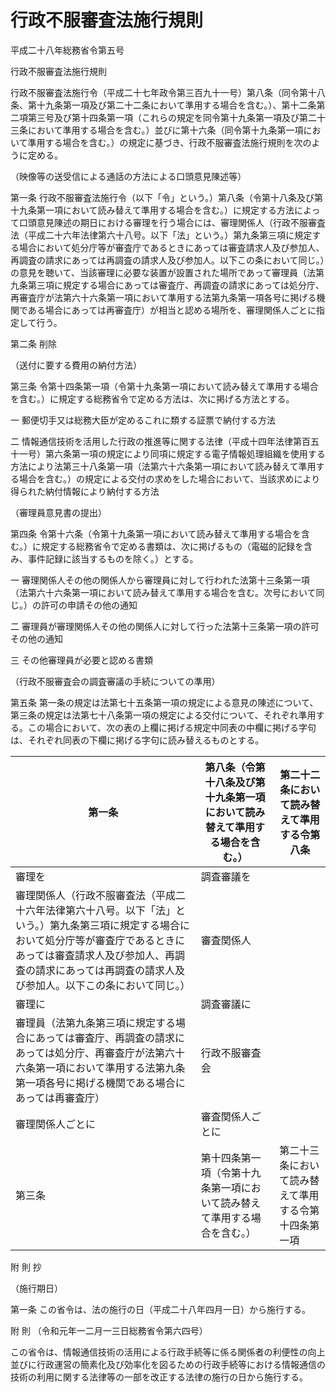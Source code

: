 # 行政不服審査法施行規則

平成二十八年総務省令第五号

行政不服審査法施行規則

行政不服審査法施行令（平成二十七年政令第三百九十一号）第八条（同令第十八条、第十九条第一項及び第二十二条において準用する場合を含む。）、第十二条第二項第三号及び第十四条第一項（これらの規定を同令第十九条第一項及び第二十三条において準用する場合を含む。）並びに第十六条（同令第十九条第一項において準用する場合を含む。）の規定に基づき、行政不服審査法施行規則を次のように定める。

（映像等の送受信による通話の方法による口頭意見陳述等）

第一条 行政不服審査法施行令（以下「令」という。）第八条（令第十八条及び第十九条第一項において読み替えて準用する場合を含む。）に規定する方法によって口頭意見陳述の期日における審理を行う場合には、審理関係人（行政不服審査法（平成二十六年法律第六十八号。以下「法」という。）第九条第三項に規定する場合において処分庁等が審査庁であるときにあっては審査請求人及び参加人、再調査の請求にあっては再調査の請求人及び参加人。以下この条において同じ。）の意見を聴いて、当該審理に必要な装置が設置された場所であって審理員（法第九条第三項に規定する場合にあっては審査庁、再調査の請求にあっては処分庁、再審査庁が法第六十六条第一項において準用する法第九条第一項各号に掲げる機関である場合にあっては再審査庁）が相当と認める場所を、審理関係人ごとに指定して行う。

第二条 削除

（送付に要する費用の納付方法）

第三条 令第十四条第一項（令第十九条第一項において読み替えて準用する場合を含む。）に規定する総務省令で定める方法は、次に掲げる方法とする。

一 郵便切手又は総務大臣が定めるこれに類する証票で納付する方法

二 情報通信技術を活用した行政の推進等に関する法律（平成十四年法律第百五十一号）第六条第一項の規定により同項に規定する電子情報処理組織を使用する方法により法第三十八条第一項（法第六十六条第一項において読み替えて準用する場合を含む。）の規定による交付の求めをした場合において、当該求めにより得られた納付情報により納付する方法

（審理員意見書の提出）

第四条 令第十六条（令第十九条第一項において読み替えて準用する場合を含む。）に規定する総務省令で定める書類は、次に掲げるもの（電磁的記録を含み、事件記録に該当するものを除く。）とする。

一 審理関係人その他の関係人から審理員に対して行われた法第十三条第一項（法第六十六条第一項において読み替えて準用する場合を含む。次号において同じ。）の許可の申請その他の通知

二 審理員が審理関係人その他の関係人に対して行った法第十三条第一項の許可その他の通知

三 その他審理員が必要と認める書類

（行政不服審査会の調査審議の手続についての準用）

第五条 第一条の規定は法第七十五条第一項の規定による意見の陳述について、第三条の規定は法第七十八条第一項の規定による交付について、それぞれ準用する。この場合において、次の表の上欄に掲げる規定中同表の中欄に掲げる字句は、それぞれ同表の下欄に掲げる字句に読み替えるものとする。

第一条 | 第八条（令第十八条及び第十九条第一項において読み替えて準用する場合を含む。） | 第二十二条において読み替えて準用する令第八条  
---|---|---  
| 審理を | 調査審議を  
| 審理関係人（行政不服審査法（平成二十六年法律第六十八号。以下「法」という。）第九条第三項に規定する場合において処分庁等が審査庁であるときにあっては審査請求人及び参加人、再調査の請求にあっては再調査の請求人及び参加人。以下この条において同じ。） | 審査関係人  
| 審理に | 調査審議に  
| 審理員（法第九条第三項に規定する場合にあっては審査庁、再調査の請求にあっては処分庁、再審査庁が法第六十六条第一項において準用する法第九条第一項各号に掲げる機関である場合にあっては再審査庁） | 行政不服審査会  
| 審理関係人ごとに | 審査関係人ごとに  
第三条 | 第十四条第一項（令第十九条第一項において読み替えて準用する場合を含む。） | 第二十三条において読み替えて準用する令第十四条第一項  
  
附 則 抄

（施行期日）

第一条 この省令は、法の施行の日（平成二十八年四月一日）から施行する。

附 則 （令和元年一二月一三日総務省令第六四号）

この省令は、情報通信技術の活用による行政手続等に係る関係者の利便性の向上並びに行政運営の簡素化及び効率化を図るための行政手続等における情報通信の技術の利用に関する法律等の一部を改正する法律の施行の日から施行する。
